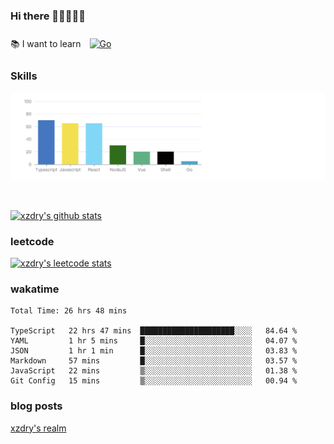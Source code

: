 ### Hi there 👋👋👋👋👋

 :books: I want to learn <a href="https://go.dev/" target="_blank"><img style="margin: 10px" src="https://profilinator.rishav.dev/skills-assets/go-original.svg" alt="Go" height="50" /></a>  

### Skills
![](img/2022-09-05-22-04-20.png)

<br />

[![xzdry's github stats](https://github-readme-stats.vercel.app/api?username=xzdry&count_private=true&show_icons=true&theme=vue)](https://github.com/xzdry)

### leetcode
[![xzdry's leetcode stats](https://leetcard.jacoblin.cool/xzdry-2?theme=light&font=Anek%20Kannada&site=cn)](https://leetcode.cn/u/xzdry-2/)

### wakatime
<!--START_SECTION:waka-->

```text
Total Time: 26 hrs 48 mins

TypeScript   22 hrs 47 mins  █████████████████████░░░░   84.64 %
YAML         1 hr 5 mins     █░░░░░░░░░░░░░░░░░░░░░░░░   04.07 %
JSON         1 hr 1 min      █░░░░░░░░░░░░░░░░░░░░░░░░   03.83 %
Markdown     57 mins         █░░░░░░░░░░░░░░░░░░░░░░░░   03.57 %
JavaScript   22 mins         ▒░░░░░░░░░░░░░░░░░░░░░░░░   01.38 %
Git Config   15 mins         ▒░░░░░░░░░░░░░░░░░░░░░░░░   00.94 %
```

<!--END_SECTION:waka-->

### blog posts
[xzdry's realm](https://www.justdry.net/)
